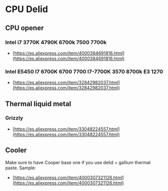 # CPU Delid


## CPU opener

### Intel i7 3770K 4790K 6700k 7500 7700k

* [https://es.aliexpress.com/item/4000384691816.html](https://es.aliexpress.com/item/4000384691816.html)

### Intel E5450 I7 6700K 6700 7700 I7-7700K 3570 8700k E3 1270

* [https://es.aliexpress.com/item/32842982037.html](https://es.aliexpress.com/item/32842982037.html)

## Thermal liquid metal

### Grizzly

* [https://es.aliexpress.com/item/33048224557.html](https://es.aliexpress.com/item/33048224557.html)

## Cooler

Make sure to have Cooper base one if you use delid + gallium thermal paste. Sample:

* [https://es.aliexpress.com/item/4000307321126.html](https://es.aliexpress.com/item/4000307321126.html)

